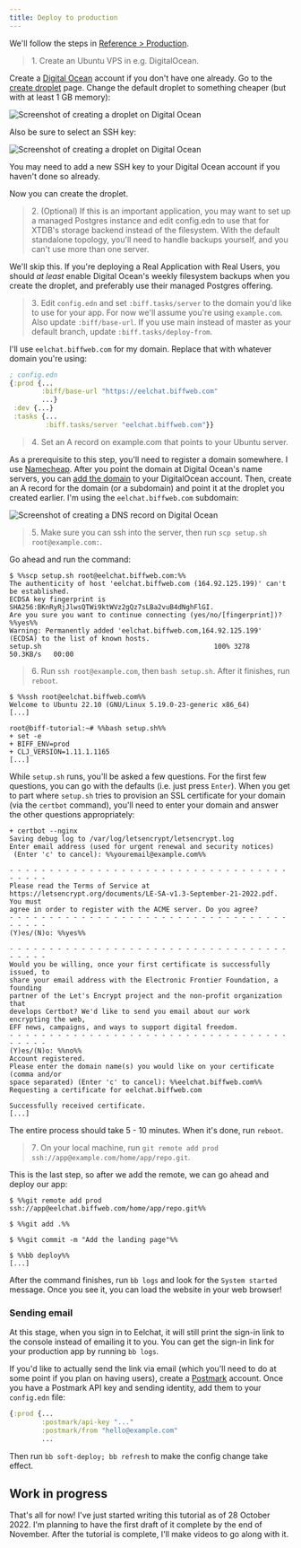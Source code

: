 ```yaml
---
title: Deploy to production
---
```


We'll follow the steps in [Reference > Production](https://biffweb.com/docs/reference/production/).

> 1․ Create an Ubuntu VPS in e.g. DigitalOcean.

Create a [Digital Ocean](https://digitalocean.com) account if you don't have one already. Go to the
[create droplet](https://cloud.digitalocean.com/droplets/new) page. Change the default droplet to something cheaper
(but with at least 1 GB memory):

![Screenshot of creating a droplet on Digital Ocean](/img/tutorial/do-price.png)

Also be sure to select an SSH key:

![Screenshot of creating a droplet on Digital Ocean](/img/tutorial/do-ssh.png)

You may need to add a new SSH key to your Digital Ocean account if you haven't
done so already.

Now you can create the droplet.

> 2․ (Optional) If this is an important application, you may want to set up a
> managed Postgres instance and edit config.edn to use that for XTDB's storage
> backend instead of the filesystem. With the default standalone topology,
> you'll need to handle backups yourself, and you can't use more than one
> server.

We'll skip this. If you're deploying a Real Application with Real Users, you should
*at least* enable Digital Ocean's weekly filesystem backups when you create the droplet, and
preferably use their managed Postgres offering.

> 3․ Edit `config.edn` and set `:biff.tasks/server` to the domain you'd like to use
> for your app. For now we'll assume you're using `example.com`. Also update
> `:biff/base-url`. If you use main instead of master as your default branch,
> update `:biff.tasks/deploy-from`.

I'll use `eelchat.biffweb.com` for my domain. Replace that with whatever domain
you're using:

```clojure
; config.edn
{:prod {...
        :biff/base-url "https://eelchat.biffweb.com"
        ...}
 :dev {...}
 :tasks {...
         :biff.tasks/server "eelchat.biffweb.com"}}
```

> 4․ Set an A record on example.com that points to your Ubuntu server.

As a prerequisite to this step, you'll need to register a domain somewhere. I use
[Namecheap](https://namecheap.com). After you point the domain at Digital Ocean's name servers,
you can [add the domain](https://cloud.digitalocean.com/networking/domains) to your DigitalOcean account.
Then, create an A record for the domain (or a subdomain) and point it at the droplet you created earlier.
I'm using the `eelchat.biffweb.com` subdomain:

![Screenshot of creating a DNS record on Digital Ocean](/img/tutorial/do-dns.png)

> 5․ Make sure you can ssh into the server, then run `scp setup.sh root@example.com:`.

Go ahead and run the command:

```plaintext
$ %%scp setup.sh root@eelchat.biffweb.com:%%
The authenticity of host 'eelchat.biffweb.com (164.92.125.199)' can't be established.
ECDSA key fingerprint is SHA256:BKnRyRjJlwsQTWi9ktWVz2gQz7sLBa2vuB4dNghFlGI.
Are you sure you want to continue connecting (yes/no/[fingerprint])? %%yes%%
Warning: Permanently added 'eelchat.biffweb.com,164.92.125.199' (ECDSA) to the list of known hosts.
setup.sh                                           100% 3278    50.3KB/s   00:00
```

> 6․ Run `ssh root@example.com`, then `bash setup.sh`. After it finishes, run `reboot`.

```plaintext
$ %%ssh root@eelchat.biffweb.com%%
Welcome to Ubuntu 22.10 (GNU/Linux 5.19.0-23-generic x86_64)
[...]

root@biff-tutorial:~# %%bash setup.sh%%
+ set -e
+ BIFF_ENV=prod
+ CLJ_VERSION=1.11.1.1165
[...]
```

While `setup.sh` runs, you'll be asked a few questions. For the first few questions,
you can go with the defaults (i.e. just press `Enter`). When you get to part where
`setup.sh` tries to provision an SSL certificate for your domain (via the `certbot` command),
you'll need to enter your domain and answer the other questions appropriately:

```plaintext
+ certbot --nginx
Saving debug log to /var/log/letsencrypt/letsencrypt.log
Enter email address (used for urgent renewal and security notices)
 (Enter 'c' to cancel): %%youremail@example.com%%

- - - - - - - - - - - - - - - - - - - - - - - - - - - - - - - - - - - - - - - -
Please read the Terms of Service at
https://letsencrypt.org/documents/LE-SA-v1.3-September-21-2022.pdf. You must
agree in order to register with the ACME server. Do you agree?
- - - - - - - - - - - - - - - - - - - - - - - - - - - - - - - - - - - - - - - -
(Y)es/(N)o: %%yes%%

- - - - - - - - - - - - - - - - - - - - - - - - - - - - - - - - - - - - - - - -
Would you be willing, once your first certificate is successfully issued, to
share your email address with the Electronic Frontier Foundation, a founding
partner of the Let's Encrypt project and the non-profit organization that
develops Certbot? We'd like to send you email about our work encrypting the web,
EFF news, campaigns, and ways to support digital freedom.
- - - - - - - - - - - - - - - - - - - - - - - - - - - - - - - - - - - - - - - -
(Y)es/(N)o: %%no%%
Account registered.
Please enter the domain name(s) you would like on your certificate (comma and/or
space separated) (Enter 'c' to cancel): %%eelchat.biffweb.com%%
Requesting a certificate for eelchat.biffweb.com

Successfully received certificate.
[...]
```

The entire process should take 5 - 10 minutes. When it's done, run `reboot`.

> 7․ On your local machine, run `git remote add prod ssh://app@example.com/home/app/repo.git`.

This is the last step, so after we add the remote, we can go ahead and deploy our app:

```plaintext
$ %%git remote add prod ssh://app@eelchat.biffweb.com/home/app/repo.git%%

$ %%git add .%%

$ %%git commit -m "Add the landing page"%%

$ %%bb deploy%%
[...]
```

After the command finishes, run `bb logs` and look for the `System started`
message. Once you see it, you can load the website in your web browser!

### Sending email

At this stage, when you sign in to Eelchat, it will still print the sign-in
link to the console instead of emailing it to you. You can get the sign-in link
for your production app by running `bb logs`.

If you'd like to actually send the link via email (which you'll need to do at
some point if you plan on having users), create a
[Postmark](https://postmarkapp.com/) account. Once you have a Postmark API key
and sending identity, add them to your `config.edn` file:

```clojure
{:prod {...
        :postmark/api-key "..."
        :postmark/from "hello@example.com"
        ...
```

Then run `bb soft-deploy; bb refresh` to make the config change take effect.

## Work in progress

That's all for now! I've just started writing this tutorial as of
28 October 2022. I'm planning to have the first draft of it complete by the end of
November. After the tutorial is complete, I'll make videos to go along with it.
